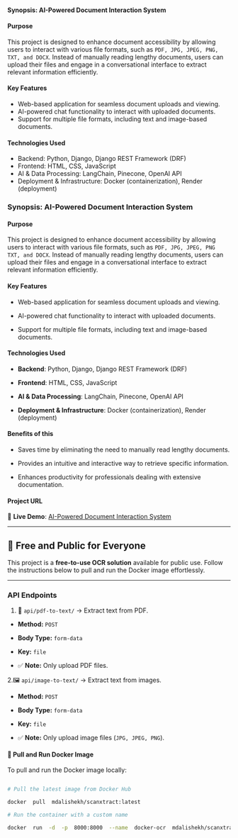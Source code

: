 
#### Synopsis: AI-Powered Document Interaction System

#### Purpose

This project is designed to enhance document accessibility by allowing users to interact with various file formats, such as `PDF, JPG, JPEG, PNG, TXT, and DOCX`. Instead of manually reading lengthy documents, users can upload their files and engage in a conversational interface to extract relevant information efficiently.

#### Key Features

- Web-based application for seamless document uploads and viewing.
- AI-powered chat functionality to interact with uploaded documents.
- Support for multiple file formats, including text and image-based documents.

#### Technologies Used

- Backend: Python, Django, Django REST Framework (DRF)
- Frontend: HTML, CSS, JavaScript
- AI & Data Processing: LangChain, Pinecone, OpenAI API
- Deployment & Infrastructure: Docker (containerization), Render (deployment)

### **Synopsis: AI-Powered Document Interaction System**

#### **Purpose**

This project is designed to enhance document accessibility by allowing users to interact with various file formats, such as `PDF, JPG, JPEG, PNG TXT, and DOCX`. Instead of manually reading lengthy documents, users can upload their files and engage in a conversational interface to extract relevant information efficiently.

#### **Key Features**

- Web-based application for seamless document uploads and viewing.

- AI-powered chat functionality to interact with uploaded documents.

- Support for multiple file formats, including text and image-based documents.

#### **Technologies Used**

- **Backend**: Python, Django, Django REST Framework (DRF)

- **Frontend**: HTML, CSS, JavaScript

- **AI & Data Processing**: LangChain, Pinecone, OpenAI API

- **Deployment & Infrastructure**: Docker (containerization), Render (deployment)

#### **Benefits of this**

- Saves time by eliminating the need to manually read lengthy documents.

- Provides an intuitive and interactive way to retrieve specific information.

- Enhances productivity for professionals dealing with extensive documentation.

#### **Project URL**

🔗 **Live Demo**: [AI-Powered Document Interaction System](https://mdalishekh-docker-ocr.onrender.com)

---

## 🌟 **Free and Public for Everyone**

This project is a **free-to-use OCR solution** available for public use. Follow the instructions below to pull and run the Docker image effortlessly.

---

### API Endpoints

1. 📄 `api/pdf-to-text/` → Extract text from PDF.

- **Method:**  `POST`

- **Body Type:**  `form-data`

- **Key:**  `file`

- ✅ **Note:** Only upload PDF files.

2.🖼️ `api/image-to-text/` → Extract text from images.

- **Method:**  `POST`

- **Body Type:**  `form-data`

- **Key:**  `file`

- ✅ **Note:** Only upload image files (`JPG, JPEG, PNG`).

#### 🚀 Pull and Run Docker Image

To pull and run the Docker image locally:

```bash

# Pull the latest image from Docker Hub

docker  pull  mdalishekh/scanxtract:latest

# Run the container with a custom name

docker  run  -d  -p  8000:8000  --name  docker-ocr  mdalishekh/scanxtract:latest
```
